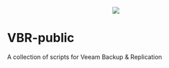 <p align="center">
    <a href="https://twitter.com/virBeaver" alt="Twitter">
            <img src="https://img.shields.io/twitter/follow/virBeaver?label=Follow&style=social"/></a>
</p>

# VBR-public
A collection of scripts for Veeam Backup & Replication
